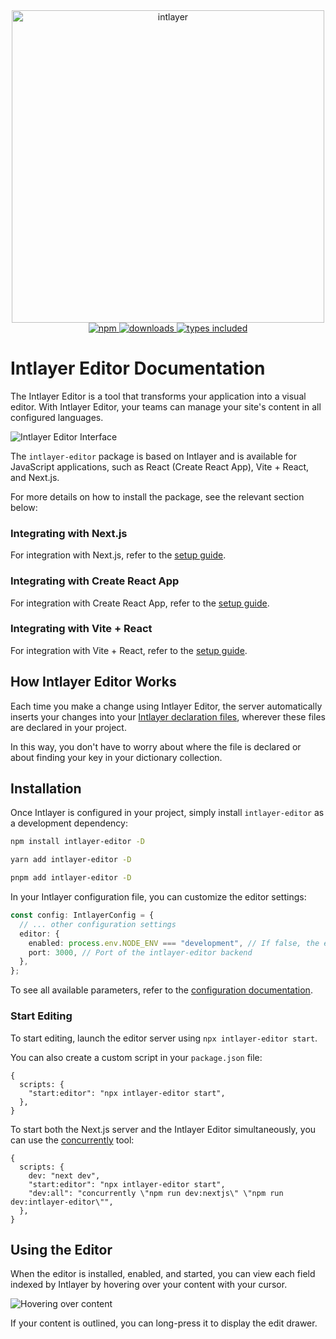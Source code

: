 <div align="center">
  <a href="https://www.npmjs.com/package/intlayer">
    <img src="docs/assets/logo.png" width="500" alt="intlayer" />
  </a>
</div>

<div align="center">
  <a href="https://www.npmjs.com/package/intlayer">
    <img alt="npm" src="https://img.shields.io/npm/v/intlayer.svg?labelColor=49516F&color=8994BC" />
  </a>
  <a href="https://npmjs.org/package/intlayer">
    <img alt="downloads" src="https://badgen.net/npm/dm/intlayer?labelColor=49516F&color=8994BC" />
  </a>
  <a href="https://npmjs.org/package/intlayer">
    <img alt="types included" src="https://badgen.net/npm/types/intlayer?labelColor=49516F&color=8994BC" 
  />
  </a>
</div>

# Intlayer Editor Documentation

The Intlayer Editor is a tool that transforms your application into a visual editor. With Intlayer Editor, your teams can manage your site's content in all configured languages.

![Intlayer Editor Interface](https://github.com/intlayer-org/intlayer/blob/main/docs/assets/enabledpletion.png)

The `intlayer-editor` package is based on Intlayer and is available for JavaScript applications, such as React (Create React App), Vite + React, and Next.js.

For more details on how to install the package, see the relevant section below:

### Integrating with Next.js

For integration with Next.js, refer to the [setup guide](https://github.com/intlayer-org/intlayer/blob/main/docs/docs/intlayer_with_nextjs_en.md).

### Integrating with Create React App

For integration with Create React App, refer to the [setup guide](https://github.com/intlayer-org/intlayer/blob/main/docs/docs/intlayer_with_create_react_app_en.md).

### Integrating with Vite + React

For integration with Vite + React, refer to the [setup guide](https://github.com/intlayer-org/intlayer/blob/main/docs/docs/intlayer_with_vite+react_en.md).

## How Intlayer Editor Works

Each time you make a change using Intlayer Editor, the server automatically inserts your changes into your [Intlayer declaration files](https://github.com/intlayer-org/intlayer/blob/main/docs/docs/content_declaration/get_started_en.md), wherever these files are declared in your project.

In this way, you don't have to worry about where the file is declared or about finding your key in your dictionary collection.

## Installation

Once Intlayer is configured in your project, simply install `intlayer-editor` as a development dependency:

```bash
npm install intlayer-editor -D
```

```bash
yarn add intlayer-editor -D
```

```bash
pnpm add intlayer-editor -D
```

In your Intlayer configuration file, you can customize the editor settings:

```typescript
const config: IntlayerConfig = {
  // ... other configuration settings
  editor: {
    enabled: process.env.NODE_ENV === "development", // If false, the editor is inactive and cannot be accessed.
    port: 3000, // Port of the intlayer-editor backend
  },
};
```

To see all available parameters, refer to the [configuration documentation](https://github.com/intlayer-org/intlayer/blob/main/docs/docs/configuration_en.md).

### Start Editing

To start editing, launch the editor server using `npx intlayer-editor start`.

You can also create a custom script in your `package.json` file:

```json5
{
  scripts: {
    "start:editor": "npx intlayer-editor start",
  },
}
```

To start both the Next.js server and the Intlayer Editor simultaneously, you can use the [concurrently](https://github.com/open-cli-tools/concurrently) tool:

```json5
{
  scripts: {
    dev: "next dev",
    "start:editor": "npx intlayer-editor start",
    "dev:all": "concurrently \"npm run dev:nextjs\" \"npm run dev:intlayer-editor\"",
  },
}
```

## Using the Editor

When the editor is installed, enabled, and started, you can view each field indexed by Intlayer by hovering over your content with your cursor.

![Hovering over content](https://github.com/intlayer-org/intlayer/blob/main/docs/assets/intlayer_editor_hover_content.png)

If your content is outlined, you can long-press it to display the edit drawer.
